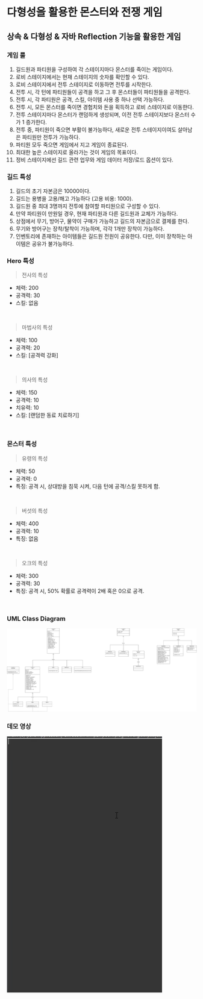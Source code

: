 # 다형성을 활용한 몬스터와 전쟁 게임

## 상속 & 다형성 & 자바 Reflection 기능을 활용한 게임

### 게임 룰

1. 길드원과 파티원을 구성하여 각 스테이지마다 몬스터를 죽이는 게임이다. </br>
2. 로비 스테이지에서는 현재 스테이지의 숫자를 확인할 수 있다. </br>
3. 로비 스테이지에서 전투 스테이지로 이동하면 전투를 시작한다. </br>
4. 전투 시, 각 턴에 파티원들이 공격을 하고 그 후 몬스터들이 파티원들을 공격한다. </br>
3. 전투 시, 각 파티원은 공격, 스킬, 아이템 사용 중 하나 선택  가능하다.</br>
4. 전투 시, 모든 몬스터를 죽이면 경험치와 돈을 획득하고 로비 스테이지로 이동한다.</br>
5. 전투 스테이지마다 몬스터가 랜덤하게 생성되며, 이전 전투 스테이지보다 몬스터 수가 1 증가한다. </br>
4. 전투 중, 파티원이 죽으면 부활이 불가능하다, 새로운 전투 스테이지이여도 살아남은 파티원만 전투가 가능하다.</br>
5. 파티원 모두 죽으면 게임에서 지고 게임이 종료된다.</br>
6. 최대한 높은 스테이지로 올라가는 것이 게임의 목표이다.</br>
7. 정비 스테이지에선 길드 관련 업무와 게임 데이터 저장/로드 옵션이 있다.

### 길드 특성
1. 길드의 초기 자본금은 10000이다.</br>
2. 길드는 용병을 고용/해고 가능하다 (고용 비용: 1000).</br>
3. 길드원 중 최대 3명까지 전투에 참여할 파티원으로 구성할 수 있다.</br>
4. 만약 파티원이 만원일 경우, 현재 파티원과 다른 길드원과 교체가 가능하다. </br>
5. 상점에서 무기, 방어구, 물약이 구매가 가능하고 길드의 자본금으로 결제를 한다.<br/>
5. 무기와 방어구는 장착/탈착이 가능하며, 각각 1개만 장착이 가능하다.</br>
6. 인벤토리에 존재하는 아이템들은 길드원 전원이 공유한다. 다만, 이미 장착하는 아이템은 공유가 불가능하다.</br>


### Hero 특성

> 전사의 특성
- 체력: 200</br>
- 공격력: 30</br>
- 스킬: 없음</br>
</br>

> 마법사의 특성
- 체력: 100</br>
- 공격력: 20</br>
- 스킬: [공격력 강화]</br>
</br>

> 의사의 특성
- 체력: 150</br>
- 공격력: 10</br>
- 치유력: 10</br>
- 스킬: [랜덤한 동료 치료하기]</br>
</br>

### 몬스터 특성

> 유령의 특성
- 체력: 50</br>
- 공격력: 0</br>
- 특징: 공격 시, 상대방을 침묵 시켜, 다음 턴에 공격/스킬 못하게 함.</br>
</br>

> 버섯의 특성
- 체력: 400</br>
- 공격력: 10</br>
- 특징: 없음</br>
</br>

> 오크의 특성
- 체력: 300</br>
- 공격력: 30</br>
- 특징: 공격 시, 50% 확률로 공격력이 2배 혹은 0으로 공격.</br>
</br>

### UML Class Diagram
<img src="https://github.com/typoscript/polyGame/blob/main/images/class_diagram.jpg" />

</br>

### 데모 영상
![a](https://github.com/typoscript/polyGame/blob/main/images/demo.gif)
